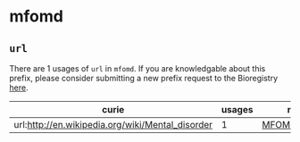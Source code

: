 # mfomd

## `url`

There are 1 usages of `url` in `mfomd`.
If you are knowledgable about this prefix, please consider submitting a new prefix
request to the Bioregistry [here](https://github.com/biopragmatics/bioregistry/issues/new?assignees=cthoyt&labels=New%2CPrefix&template=new-prefix.yml&title=%5BResource%5D%3A%20url).

| curie                                            |   usages | nodes                                                         |
|--------------------------------------------------|----------|---------------------------------------------------------------|
| url:http://en.wikipedia.org/wiki/Mental_disorder |        1 | [MFOMD:0000004](http://purl.obolibrary.org/obo/MFOMD_0000004) |

